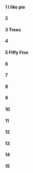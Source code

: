 #### 1 I like pie
#### 2
#### 3 Trees
#### 4
#### 5 Fiffy Five
#### 6
#### 7
#### 8
#### 9
#### 10
#### 11
#### 12
#### 13
#### 14
#### 15